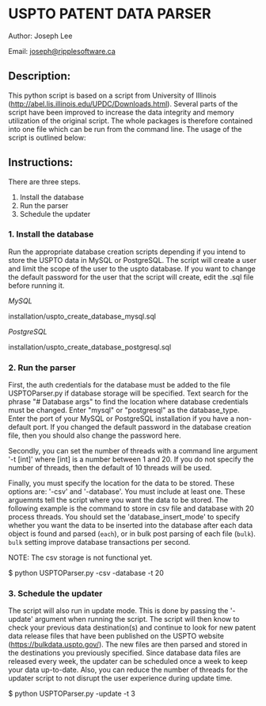 # **USPTO PATENT DATA PARSER**

Author: Joseph Lee

Email: joseph@ripplesoftware.ca

## **Description:**
This python script is based on a script from University of Illinois (http://abel.lis.illinois.edu/UPDC/Downloads.html).
Several parts of the script have been improved to increase the data integrity and memory utilization of the
original script.  The whole packages is therefore contained into one file which can be run from the command line.
The usage of the script is outlined below:

## **Instructions:**
There are three steps.
1. Install the database
2. Run the parser
3. Schedule the updater

### 1. Install the database

Run the appropriate database creation scripts depending if you intend to store the USPTO data in MySQL or PostgreSQL.  The script will create a user and limit the scope of the user to the uspto database. If you want to change the default password for the user that the script will create, edit the .sql file before running it.

_MySQL_

installation/uspto_create_database_mysql.sql

_PostgreSQL_

installation/uspto_create_database_postgresql.sql

### 2. Run the parser

First, the auth credentials for the database must be added to the file USPTOParser.py if database storage will be specified. Text search for the phrase "# Database args" to find the location where database credentials must be changed. Enter "mysql" or "postgresql" as the database_type. Enter the port of your MySQL or PostgreSQL installation if you have a non-default port. If you changed the default password in the database creation file, then you should also change the password here.

Secondly, you can set the number of threads with a command line argument '-t [int]' where [int] is a number between 1 and 20.  If you do not specify the number of threads, then the default of 10 threads will be used.

Finally, you must specify the location for the data to be stored.  These options are: '-csv' and '-database'.  You must include at least one. These arguemnts tell the script where you want the data to be stored. The following example is the command to store in csv file and database with 20 process threads.  You should set the 'database_insert_mode' to specify whether you want the data to be inserted into the database after each data object is found and parsed (`each`), or in bulk post parsing of each file (`bulk`).  `bulk` setting improve database transactions per second.

NOTE: The csv storage is not functional yet.

$ python USPTOParser.py -csv -database -t 20

### 3. Schedule the updater

The script will also run in update mode. This is done by passing the '-update' argument when running the script.
The script will then know to check your previous data destination(s) and continue to look for new patent data
release files that have been published on the USPTO website (https://bulkdata.uspto.gov/).  The new files are then
parsed and stored in the destinations you previously specified.  Since database data files are released every
week, the updater can be scheduled once a week to keep your data up-to-date.  Also, you can reduce the number of threads for the updater script to not disrupt the user experience during update time.

$ python USPTOParser.py -update -t 3
